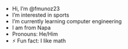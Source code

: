 -  Hi, I’m @fmunoz23 
-  I’m interested in sports 
-  I’m currently learning computer engineering 
-  I am from Napa 
-  Pronouns: He/Him  
- ⚡ Fun fact: I like math 

